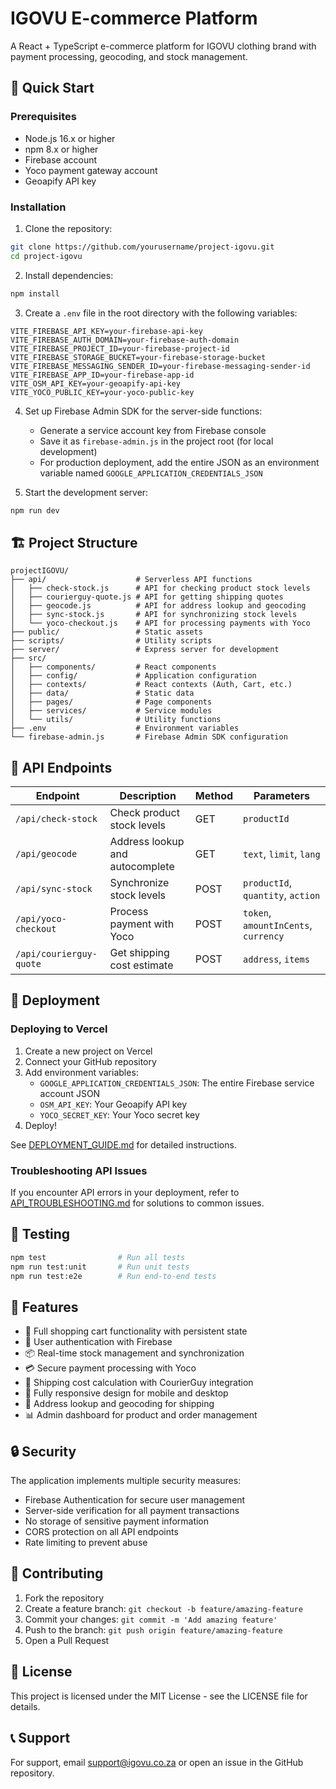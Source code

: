 # IGOVU E-commerce Platform

A React + TypeScript e-commerce platform for IGOVU clothing brand with payment processing, geocoding, and stock management.

## 🚀 Quick Start

### Prerequisites
- Node.js 16.x or higher
- npm 8.x or higher
- Firebase account
- Yoco payment gateway account
- Geoapify API key

### Installation

1. Clone the repository:
```bash
git clone https://github.com/yourusername/project-igovu.git
cd project-igovu
```

2. Install dependencies:
```bash
npm install
```

3. Create a `.env` file in the root directory with the following variables:
```
VITE_FIREBASE_API_KEY=your-firebase-api-key
VITE_FIREBASE_AUTH_DOMAIN=your-firebase-auth-domain
VITE_FIREBASE_PROJECT_ID=your-firebase-project-id
VITE_FIREBASE_STORAGE_BUCKET=your-firebase-storage-bucket
VITE_FIREBASE_MESSAGING_SENDER_ID=your-firebase-messaging-sender-id
VITE_FIREBASE_APP_ID=your-firebase-app-id
VITE_OSM_API_KEY=your-geoapify-api-key
VITE_YOCO_PUBLIC_KEY=your-yoco-public-key
```

4. Set up Firebase Admin SDK for the server-side functions:
   - Generate a service account key from Firebase console
   - Save it as `firebase-admin.js` in the project root (for local development)
   - For production deployment, add the entire JSON as an environment variable named `GOOGLE_APPLICATION_CREDENTIALS_JSON`

5. Start the development server:
```bash
npm run dev
```

## 🏗️ Project Structure

```
projectIGOVU/
├── api/                    # Serverless API functions
│   ├── check-stock.js      # API for checking product stock levels
│   ├── courierguy-quote.js # API for getting shipping quotes
│   ├── geocode.js          # API for address lookup and geocoding
│   ├── sync-stock.js       # API for synchronizing stock levels
│   └── yoco-checkout.js    # API for processing payments with Yoco
├── public/                 # Static assets
├── scripts/                # Utility scripts
├── server/                 # Express server for development
├── src/
│   ├── components/         # React components
│   ├── config/             # Application configuration
│   ├── contexts/           # React contexts (Auth, Cart, etc.)
│   ├── data/               # Static data
│   ├── pages/              # Page components
│   ├── services/           # Service modules
│   └── utils/              # Utility functions
├── .env                    # Environment variables
└── firebase-admin.js       # Firebase Admin SDK configuration
```

## 🔧 API Endpoints

| Endpoint | Description | Method | Parameters |
|----------|-------------|--------|------------|
| `/api/check-stock` | Check product stock levels | GET | `productId` |
| `/api/geocode` | Address lookup and autocomplete | GET | `text`, `limit`, `lang` |
| `/api/sync-stock` | Synchronize stock levels | POST | `productId`, `quantity`, `action` |
| `/api/yoco-checkout` | Process payment with Yoco | POST | `token`, `amountInCents`, `currency` |
| `/api/courierguy-quote` | Get shipping cost estimate | POST | `address`, `items` |

## 🚢 Deployment

### Deploying to Vercel

1. Create a new project on Vercel
2. Connect your GitHub repository
3. Add environment variables:
   - `GOOGLE_APPLICATION_CREDENTIALS_JSON`: The entire Firebase service account JSON
   - `OSM_API_KEY`: Your Geoapify API key
   - `YOCO_SECRET_KEY`: Your Yoco secret key
4. Deploy!

See [DEPLOYMENT_GUIDE.md](./DEPLOYMENT_GUIDE.md) for detailed instructions.

### Troubleshooting API Issues

If you encounter API errors in your deployment, refer to [API_TROUBLESHOOTING.md](./API_TROUBLESHOOTING.md) for solutions to common issues.

## 🧪 Testing

```bash
npm test                # Run all tests
npm run test:unit       # Run unit tests
npm run test:e2e        # Run end-to-end tests
```

## 📱 Features

- 🛒 Full shopping cart functionality with persistent state
- 🔐 User authentication with Firebase
- 📦 Real-time stock management and synchronization
- 💳 Secure payment processing with Yoco
- 🚚 Shipping cost calculation with CourierGuy integration
- 📱 Fully responsive design for mobile and desktop
- 📍 Address lookup and geocoding for shipping
- 📊 Admin dashboard for product and order management

## 🔒 Security

The application implements multiple security measures:

- Firebase Authentication for secure user management
- Server-side verification for all payment transactions
- No storage of sensitive payment information
- CORS protection on all API endpoints
- Rate limiting to prevent abuse

## 🤝 Contributing

1. Fork the repository
2. Create a feature branch: `git checkout -b feature/amazing-feature`
3. Commit your changes: `git commit -m 'Add amazing feature'`
4. Push to the branch: `git push origin feature/amazing-feature`
5. Open a Pull Request

## 📄 License

This project is licensed under the MIT License - see the LICENSE file for details.

## 📞 Support

For support, email support@igovu.co.za or open an issue in the GitHub repository.
